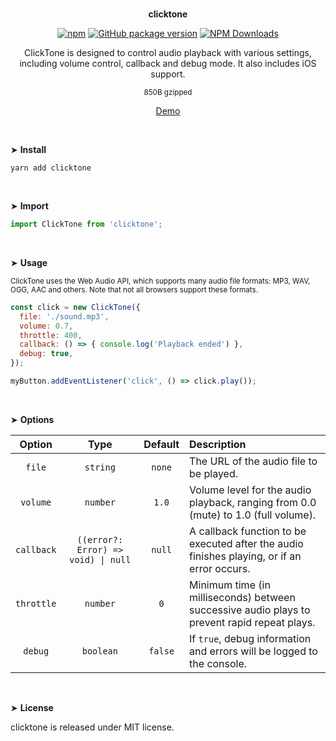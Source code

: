 <br>
<p align="center"><strong>clicktone</strong></p>

<div align="center">

[![npm](https://img.shields.io/npm/v/clicktone.svg?colorB=brightgreen)](https://www.npmjs.com/package/clicktone)
[![GitHub package version](https://img.shields.io/github/package-json/v/ux-ui-pro/clicktone.svg)](https://github.com/ux-ui-pro/clicktone)
[![NPM Downloads](https://img.shields.io/npm/dm/clicktone.svg?style=flat)](https://www.npmjs.org/package/clicktone)

</div>

<p align="center">ClickTone is designed to control audio playback with various settings, including volume control, callback and debug mode. It also includes iOS support.</p>
<p align="center"><sup>850B gzipped</sup></p>
<p align="center"><a href="https://codepen.io/ux-ui/pen/yLwbmMr">Demo</a></p>
<br>

&#10148; **Install**

```console
yarn add clicktone
```

<br>

&#10148; **Import**

```javascript
import ClickTone from 'clicktone';
```
<br>

&#10148; **Usage**

<sub>ClickTone uses the Web Audio API, which supports many audio file formats: MP3, WAV, OGG, AAC and others. Note that not all browsers support these formats.</sub>
```javascript
const click = new ClickTone({
  file: './sound.mp3',
  volume: 0.7,
  throttle: 400,
  callback: () => { console.log('Playback ended') },
  debug: true,
});

myButton.addEventListener('click', () => click.play());
```
<br>

&#10148; **Options**

|   Option   |                Type                 | Default  | Description                                                                                  |
|:----------:|:-----------------------------------:|:--------:|:---------------------------------------------------------------------------------------------|
|   `file`   |              `string`               |  `none`  | The URL of the audio file to be played.                                                      |
|  `volume`  |              `number`               |  `1.0`   | Volume level for the audio playback, ranging from 0.0 (mute) to 1.0 (full volume).           |
| `callback` | `((error?: Error) => void) \| null` |  `null`  | A callback function to be executed after the audio finishes playing, or if an error occurs.  |
| `throttle` |              `number`               |   `0`    | Minimum time (in milliseconds) between successive audio plays to prevent rapid repeat plays. |
|  `debug`   |              `boolean`              | `false`  | If `true`, debug information and errors will be logged to the console.                       |
<br>

&#10148; **License**

clicktone is released under MIT license.
